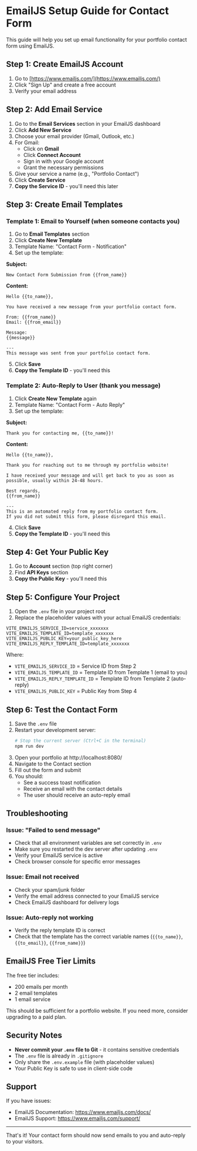 # EmailJS Setup Guide for Contact Form

This guide will help you set up email functionality for your portfolio contact form using EmailJS.

## Step 1: Create EmailJS Account

1. Go to [https://www.emailjs.com/](https://www.emailjs.com/)
2. Click "Sign Up" and create a free account
3. Verify your email address

## Step 2: Add Email Service

1. Go to the **Email Services** section in your EmailJS dashboard
2. Click **Add New Service**
3. Choose your email provider (Gmail, Outlook, etc.)
4. For Gmail:
   - Click on **Gmail**
   - Click **Connect Account**
   - Sign in with your Google account
   - Grant the necessary permissions
5. Give your service a name (e.g., "Portfolio Contact")
6. Click **Create Service**
7. **Copy the Service ID** - you'll need this later

## Step 3: Create Email Templates

### Template 1: Email to Yourself (when someone contacts you)

1. Go to **Email Templates** section
2. Click **Create New Template**
3. Template Name: "Contact Form - Notification"
4. Set up the template:

**Subject:**
```
New Contact Form Submission from {{from_name}}
```

**Content:**
```
Hello {{to_name}},

You have received a new message from your portfolio contact form.

From: {{from_name}}
Email: {{from_email}}

Message:
{{message}}

---
This message was sent from your portfolio contact form.
```

5. Click **Save**
6. **Copy the Template ID** - you'll need this

### Template 2: Auto-Reply to User (thank you message)

1. Click **Create New Template** again
2. Template Name: "Contact Form - Auto Reply"
3. Set up the template:

**Subject:**
```
Thank you for contacting me, {{to_name}}!
```

**Content:**
```
Hello {{to_name}},

Thank you for reaching out to me through my portfolio website!

I have received your message and will get back to you as soon as possible, usually within 24-48 hours.

Best regards,
{{from_name}}

---
This is an automated reply from my portfolio contact form.
If you did not submit this form, please disregard this email.
```

4. Click **Save**
5. **Copy the Template ID** - you'll need this

## Step 4: Get Your Public Key

1. Go to **Account** section (top right corner)
2. Find **API Keys** section
3. **Copy the Public Key** - you'll need this

## Step 5: Configure Your Project

1. Open the `.env` file in your project root
2. Replace the placeholder values with your actual EmailJS credentials:

```env
VITE_EMAILJS_SERVICE_ID=service_xxxxxxx
VITE_EMAILJS_TEMPLATE_ID=template_xxxxxxx
VITE_EMAILJS_PUBLIC_KEY=your_public_key_here
VITE_EMAILJS_REPLY_TEMPLATE_ID=template_xxxxxxx
```

Where:
- `VITE_EMAILJS_SERVICE_ID` = Service ID from Step 2
- `VITE_EMAILJS_TEMPLATE_ID` = Template ID from Template 1 (email to you)
- `VITE_EMAILJS_REPLY_TEMPLATE_ID` = Template ID from Template 2 (auto-reply)
- `VITE_EMAILJS_PUBLIC_KEY` = Public Key from Step 4

## Step 6: Test the Contact Form

1. Save the `.env` file
2. Restart your development server:
   ```powershell
   # Stop the current server (Ctrl+C in the terminal)
   npm run dev
   ```
3. Open your portfolio at http://localhost:8080/
4. Navigate to the Contact section
5. Fill out the form and submit
6. You should:
   - See a success toast notification
   - Receive an email with the contact details
   - The user should receive an auto-reply email

## Troubleshooting

### Issue: "Failed to send message"
- Check that all environment variables are set correctly in `.env`
- Make sure you restarted the dev server after updating `.env`
- Verify your EmailJS service is active
- Check browser console for specific error messages

### Issue: Email not received
- Check your spam/junk folder
- Verify the email address connected to your EmailJS service
- Check EmailJS dashboard for delivery logs

### Issue: Auto-reply not working
- Verify the reply template ID is correct
- Check that the template has the correct variable names (`{{to_name}}`, `{{to_email}}`, `{{from_name}}`)

## EmailJS Free Tier Limits

The free tier includes:
- 200 emails per month
- 2 email templates
- 1 email service

This should be sufficient for a portfolio website. If you need more, consider upgrading to a paid plan.

## Security Notes

- **Never commit your `.env` file to Git** - it contains sensitive credentials
- The `.env` file is already in `.gitignore`
- Only share the `.env.example` file (with placeholder values)
- Your Public Key is safe to use in client-side code

## Support

If you have issues:
- EmailJS Documentation: https://www.emailjs.com/docs/
- EmailJS Support: https://www.emailjs.com/support/

---

That's it! Your contact form should now send emails to you and auto-reply to your visitors.
